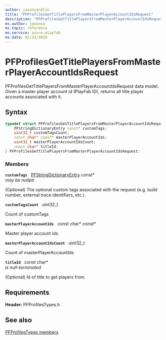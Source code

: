 ```yaml
---
author: jasonsandlin
title: "PFProfilesGetTitlePlayersFromMasterPlayerAccountIdsRequest"
description: "PFProfilesGetTitlePlayersFromMasterPlayerAccountIdsRequest data model. Given a master player account id (PlayFab ID), returns all title player accounts associated with it."
ms.author: jasonsa
ms.topic: reference
ms.service: azure-playfab
ms.date: 02/22/2024
---
```


# PFProfilesGetTitlePlayersFromMasterPlayerAccountIdsRequest  

PFProfilesGetTitlePlayersFromMasterPlayerAccountIdsRequest data model. Given a master player account id (PlayFab ID), returns all title player accounts associated with it.  

## Syntax  
  
```cpp
typedef struct PFProfilesGetTitlePlayersFromMasterPlayerAccountIdsRequest {  
    PFStringDictionaryEntry const* customTags;  
    uint32_t customTagsCount;  
    const char* const* masterPlayerAccountIds;  
    uint32_t masterPlayerAccountIdsCount;  
    const char* titleId;  
} PFProfilesGetTitlePlayersFromMasterPlayerAccountIdsRequest;  
```
  
### Members  
  
**`customTags`** &nbsp; [PFStringDictionaryEntry](../../pftypes/structs/pfstringdictionaryentry.md) const*  
*may be nullptr*  
  
(Optional) The optional custom tags associated with the request (e.g. build number, external trace identifiers, etc.).
  
**`customTagsCount`** &nbsp; uint32_t  
  
Count of customTags
  
**`masterPlayerAccountIds`** &nbsp; const char* const*  
  
Master player account ids.
  
**`masterPlayerAccountIdsCount`** &nbsp; uint32_t  
  
Count of masterPlayerAccountIds
  
**`titleId`** &nbsp; const char*  
*is null-terminated*  
  
(Optional) Id of title to get players from.
  
  
## Requirements  
  
**Header:** PFProfilesTypes.h
  
## See also  
[PFProfilesTypes members](../pfprofilestypes_members.md)  

  
  
